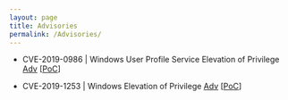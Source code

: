 ```yaml
---
layout: page
title: Advisories
permalink: /Advisories/
---
```

- CVE-2019-0986 | Windows User Profile Service Elevation of Privilege [Adv](https://portal.msrc.microsoft.com/en-us/security-guidance/advisory/CVE-2019-0986)  [[PoC](https://github.com/padovah4ck/CVE-2019-0986)] 
   
- CVE-2019-1253 | Windows Elevation of Privilege [Adv](https://portal.msrc.microsoft.com/en-us/security-guidance/advisory/CVE-2019-1253)  [[PoC](https://github.com/padovah4ck/CVE-2019-1253)]
